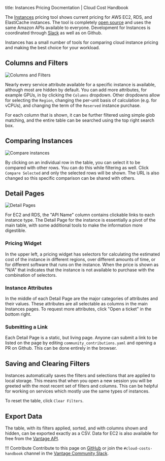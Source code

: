 title: Instances Pricing Docmentation | Cloud Cost Handbook

The [Instances](https://instances.vantage.sh) pricing tool shows current pricing for AWS EC2, RDS, and ElastiCache instances. The tool is completely [open source](https://github.com/vantage-sh/ec2instances.info) and uses the same Amazon APIs available to everyone. Development for Instances is coordinated through [Slack](https://instances.vantage.sh/) as well as on Github.

Instances has a small number of tools for comparing cloud instance pricing and making the best choice for your workload.

## Columns and Filters

![Columns and Filters](/img/tools/instances/extra-columns.png)

Nearly every service attribute available for a specific instance is available, although most are hidden by default. You can add more attributes, for example GPUs, in by clicking the `Columns` dropdown. Other dropdowns allow for selecting the `Region`, changing the per-unit basis of calculation (e.g. for vCPUs), and changing the term of the `Reserved` instance purchase.

For each column that is shown, it can be further filtered using simple glob matching, and the entire table can be searched using the top right search box.

## Comparing Instances

![Compare instances](/img/tools/instances/instances-compare.png)

By clicking on an individual row in the table, you can select it to be compared with other rows. You can do this while filtering as well. Click `Compare Selected` and only the selected rows will be shown. The URL is also changed so this specific comparison can be shared with others.

## Detail Pages

![Detail Pages](/img/tools/instances/detail-pages.png)

For EC2 and RDS, the "API Name" column contains clickable links to each instance type. The Detail Page for the instance is essentially a pivot of the main table, with some additional tools to make the information more digestible.

### Pricing Widget

In the upper left, a pricing widget has selectors for calculating the estimated cost of the instance in different regions, over different amounts of time, or for different software that runs on the instance. When the price is shown as "N/A" that indicates that the instance is not available to purchase with the combination of selectors.

### Instance Attributes

In the middle of each Detail Page are the major categories of attributes and their values. These attributes are all selectable as columns in the main Instances pages. To request more attributes, click "Open a ticket" in the bottom right.

### Submitting a Link

Each Detail Page is a static, but living page. Anyone can submit a link to be listed on the page by editing `community_contributions.yaml` and opening a PR on Github. This can be done entirely in the browser.

## Saving and Clearing Filters

Instances automatically saves the filters and selections that are applied to local storage. This means that when you open a new session you will be greeted with the most recent set of filters and columns. This can be helpful for working on services which mostly use the same types of instances.

To reset the table, click `Clear Filters`.

## Export Data

The table, with its filters applied, sorted, and with columns shown and hidden, can be exported exactly as a CSV. Data for EC2 is also available for free from the [Vantage API](https://vantage.readme.io/reference/general).

!!! Contribute
Contribute to this page on [GitHub](https://github.com/vantage-sh/handbook) or join the `#cloud-costs-handbook` channel in the [Vantage Community Slack](https://join.slack.com/t/vantagecommunity/shared_invite/zt-oey52myv-gq4AWRKkX25kjp1UGziPTw).
